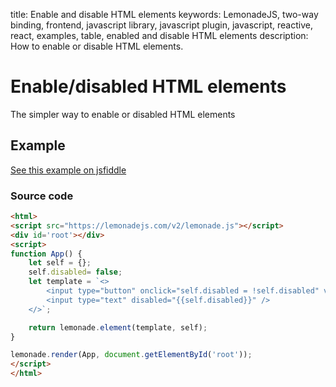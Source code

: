 title: Enable and disable HTML elements
keywords: LemonadeJS, two-way binding, frontend, javascript library, javascript plugin, javascript, reactive, react, examples, table, enabled and disable HTML elements
description: How to enable or disable HTML elements.

Enable/disabled HTML elements
=============================

The simpler way to enable or disabled HTML elements  
  

Example
-------

  

[See this example on jsfiddle](https://jsfiddle.net/spreadsheet/kurcx8a2/)

  

### Source code

```html
<html>
<script src="https://lemonadejs.com/v2/lemonade.js"></script>
<div id='root'></div>
<script>
function App() {
    let self = {};
    self.disabled= false;
    let template = `<>
        <input type="button" onclick="self.disabled = !self.disabled" value="{{!self.disabled?'Disable':'Enabled'}}" />
        <input type="text" disabled="{{self.disabled}}" />
    </>`;

    return lemonade.element(template, self);
}

lemonade.render(App, document.getElementById('root'));
</script>
</html>
```